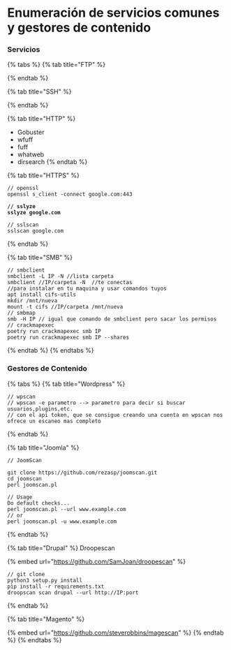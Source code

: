 # Enumeración de servicios comunes y gestores de contenido

### Servicios

{% tabs %}
{% tab title="FTP" %}

{% endtab %}

{% tab title="SSH" %}

{% endtab %}

{% tab title="HTTP" %}
* &#x20;Gobuster
* wfuff
* fuff
* whatweb
* dirsearch
{% endtab %}

{% tab title="HTTPS" %}
```
// openssl
openssl s_client -connect google.com:443
```

<pre><code><strong>// sslyze
</strong><strong>sslyze google.com
</strong></code></pre>

```
// sslscan
sslscan google.com
```
{% endtab %}

{% tab title="SMB" %}
```
// smbclient
smbclient -L IP -N //lista carpeta
smbclient //IP/carpeta -N  //te conectas
//para instalar en tu maquina y usar comandos tuyos
apt install cifs-utils
mkdir /mnt/nueva
mount -t cifs //IP/carpeta /mnt/nueva
// smbmap 
smb -H IP // igual que comando de smbclient pero sacar los permisos
// crackmapexec 
poetry run crackmapexec smb IP 
poetry run crackmapexec smb IP --shares
```
{% endtab %}
{% endtabs %}

### Gestores de Contenido

{% tabs %}
{% tab title="Wordpress" %}
```
// wpscan
// wpscan -e parametro --> parametro para decir si buscar usuarios,plugins,etc.
// con el api token, que se consigue creando una cuenta en wpscan nos ofrece un escaneo mas completo
```
{% endtab %}

{% tab title="Joomla" %}
```
// JoomScan

git clone https://github.com/rezasp/joomscan.git
cd joomscan
perl joomscan.pl

// Usage
Do default checks...
perl joomscan.pl --url www.example.com
// or
perl joomscan.pl -u www.example.com
```
{% endtab %}

{% tab title="Drupal" %}
Droopescan

{% embed url="https://github.com/SamJoan/droopescan" %}

```
// git clone
python3 setup.py install 
pìp install -r requirements.txt
droopscan scan drupal --url http://IP:port
```
{% endtab %}

{% tab title="Magento" %}


{% embed url="https://github.com/steverobbins/magescan" %}
{% endtab %}
{% endtabs %}
